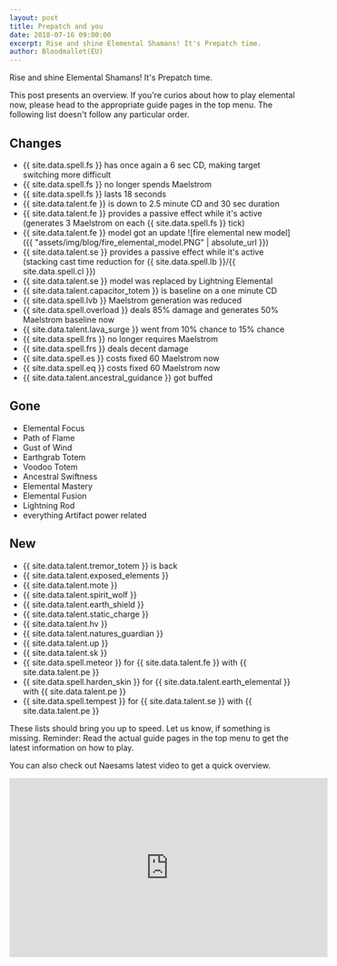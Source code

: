 ```yaml
---
layout: post
title: Prepatch and you
date: 2018-07-16 09:00:00
excerpt: Rise and shine Elemental Shamans! It's Prepatch time.
author: Bloodmallet(EU)
---
```


Rise and shine Elemental Shamans! It's Prepatch time.

This post presents an overview. If you're curios about how to play
elemental now, please head to the appropriate guide pages in the top
menu. The following list doesn't follow any particular order.

## Changes
- {{ site.data.spell.fs }} has once again a 6 sec CD, making target switching more difficult
- {{ site.data.spell.fs }} no longer spends Maelstrom
- {{ site.data.spell.fs }} lasts 18 seconds
- {{ site.data.talent.fe }} is down to 2.5 minute CD and 30 sec duration
- {{ site.data.talent.fe }} provides a passive effect while it's active
(generates 3 Maelstrom on each {{ site.data.spell.fs }} tick)
- {{ site.data.talent.fe }} model got an update
![fire elemental new model]({{ "assets/img/blog/fire_elemental_model.PNG" | absolute_url }})
- {{ site.data.talent.se }} provides a passive effect while it's active
(stacking cast time reduction for {{ site.data.spell.lb }}/{{ site.data.spell.cl }})
- {{ site.data.talent.se }} model was replaced by Lightning Elemental
- {{ site.data.talent.capacitor_totem }} is baseline on a one minute CD
- {{ site.data.spell.lvb }} Maelstrom generation was reduced
- {{ site.data.spell.overload }} deals 85% damage and generates 50% Maelstrom baseline now
- {{ site.data.talent.lava_surge }} went from 10% chance to 15% chance
- {{ site.data.spell.frs }} no longer requires Maelstrom
- {{ site.data.spell.frs }} deals decent damage
- {{ site.data.spell.es }} costs fixed 60 Maelstrom now
- {{ site.data.spell.eq }} costs fixed 60 Maelstrom now
- {{ site.data.talent.ancestral_guidance }} got buffed


## Gone
- Elemental Focus
- Path of Flame
- Gust of Wind
- Earthgrab Totem
- Voodoo Totem
- Ancestral Swiftness
- Elemental Mastery
- Elemental Fusion
- Lightning Rod
- everything Artifact power related


## New
- {{ site.data.talent.tremor_totem }} is back
- {{ site.data.talent.exposed_elements }}
- {{ site.data.talent.mote }}
- {{ site.data.talent.spirit_wolf }}
- {{ site.data.talent.earth_shield }}
- {{ site.data.talent.static_charge }}
- {{ site.data.talent.hv }}
- {{ site.data.talent.natures_guardian }}
- {{ site.data.talent.up }}
- {{ site.data.talent.sk }}
- {{ site.data.spell.meteor }} for {{ site.data.talent.fe }} with {{ site.data.talent.pe }}
- {{ site.data.spell.harden_skin }} for {{ site.data.talent.earth_elemental }} with {{ site.data.talent.pe }}
- {{ site.data.spell.tempest }} for {{ site.data.talent.se }} with {{ site.data.talent.pe }}

These lists should bring you up to speed. Let us know, if something is missing.
Reminder: Read the actual guide pages in the top menu to get the latest information on how
to play.

You can also check out Naesams latest video to get a quick overview.
<iframe width="560" height="315" src="https://www.youtube.com/embed/BH1wu6fI7EI?rel=0" frameborder="0" allow="autoplay; encrypted-media" allowfullscreen></iframe>
